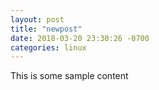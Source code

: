 ```yaml
---
layout: post
title: "newpost"
date: 2018-03-20 23:30:26 -0700
categories: linux
---
```


This is some sample content

